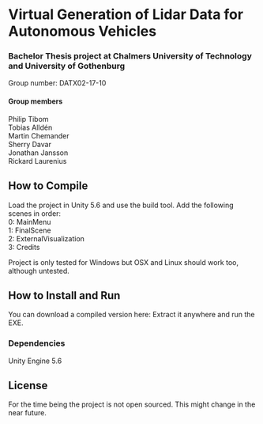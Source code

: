 # Virtual Generation of Lidar Data for Autonomous Vehicles
### Bachelor Thesis project at Chalmers University of Technology and University of Gothenburg
Group number: DATX02-17-10  

#### Group members  
Philip Tibom  
Tobias Alldén  
Martin Chemander  
Sherry Davar  
Jonathan Jansson  
Rickard Laurenius  


## How to Compile  
Load the project in Unity 5.6 and use the build tool. 
Add the following scenes in order:  
0: MainMenu  
1: FinalScene  
2: ExternalVisualization  
3: Credits  

Project is only tested for Windows but OSX and Linux should work too, although untested.

## How to Install and Run
You can download a compiled version here:
Extract it anywhere and run the EXE.

### Dependencies
Unity Engine 5.6

## License
For the time being the project is not open sourced. This might change in the near future.
